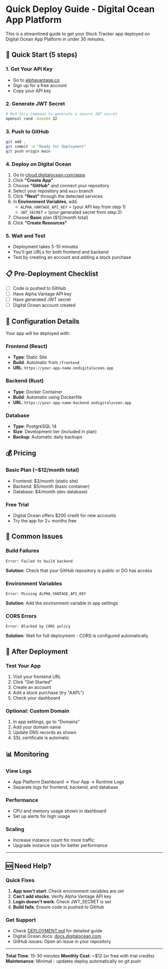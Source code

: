 # Quick Deploy Guide - Digital Ocean App Platform

This is a streamlined guide to get your Stock Tracker app deployed on Digital Ocean App Platform in under 30 minutes.

## 🚀 Quick Start (5 steps)

### 1. Get Your API Key
- Go to [alphavantage.co](https://alphavantage.co/support/#api-key)
- Sign up for a free account
- Copy your API key

### 2. Generate JWT Secret
```bash
# Run this command to generate a secure JWT secret
openssl rand -base64 32
```

### 3. Push to GitHub
```bash
git add .
git commit -m "Ready for deployment"
git push origin main
```

### 4. Deploy on Digital Ocean
1. Go to [cloud.digitalocean.com/apps](https://cloud.digitalocean.com/apps)
2. Click **"Create App"**
3. Choose **"GitHub"** and connect your repository
4. Select your repository and `main` branch
5. Click **"Next"** through the detected services
6. In **Environment Variables**, add:
   - `ALPHA_VANTAGE_API_KEY` = (your API key from step 1)
   - `JWT_SECRET` = (your generated secret from step 2)
7. Choose **Basic** plan ($12/month total)
8. Click **"Create Resources"**

### 5. Wait and Test
- Deployment takes 5-10 minutes
- You'll get URLs for both frontend and backend
- Test by creating an account and adding a stock purchase

## 📋 Pre-Deployment Checklist

- [ ] Code is pushed to GitHub
- [ ] Have Alpha Vantage API key
- [ ] Have generated JWT secret
- [ ] Digital Ocean account created

## 🔧 Configuration Details

Your app will be deployed with:

### Frontend (React)
- **Type**: Static Site
- **Build**: Automatic from `/frontend`
- **URL**: `https://your-app-name.ondigitalocean.app`

### Backend (Rust)
- **Type**: Docker Container
- **Build**: Automatic using Dockerfile
- **URL**: `https://your-app-name-backend.ondigitalocean.app`

### Database
- **Type**: PostgreSQL 14
- **Size**: Development tier (included in plan)
- **Backup**: Automatic daily backups

## 💰 Pricing

### Basic Plan (~$12/month total)
- Frontend: $3/month (static site)
- Backend: $5/month (basic container)
- Database: $4/month (dev database)

### Free Trial
- Digital Ocean offers $200 credit for new accounts
- Try the app for 2+ months free

## 🐛 Common Issues

### Build Failures
```
Error: Failed to build backend
```
**Solution**: Check that your GitHub repository is public or DO has access

### Environment Variables
```
Error: Missing ALPHA_VANTAGE_API_KEY
```
**Solution**: Add the environment variable in app settings

### CORS Errors
```
Error: Blocked by CORS policy
```
**Solution**: Wait for full deployment - CORS is configured automatically

## 🎯 After Deployment

### Test Your App
1. Visit your frontend URL
2. Click "Get Started" 
3. Create an account
4. Add a stock purchase (try "AAPL")
5. Check your dashboard

### Optional: Custom Domain
1. In app settings, go to "Domains"
2. Add your domain name
3. Update DNS records as shown
4. SSL certificate is automatic

## 📊 Monitoring

### View Logs
- App Platform Dashboard → Your App → Runtime Logs
- Separate logs for frontend, backend, and database

### Performance
- CPU and memory usage shown in dashboard
- Set up alerts for high usage

### Scaling
- Increase instance count for more traffic
- Upgrade instance size for better performance

---

## 🆘 Need Help?

### Quick Fixes
1. **App won't start**: Check environment variables are set
2. **Can't add stocks**: Verify Alpha Vantage API key
3. **Login doesn't work**: Check JWT_SECRET is set
4. **Build fails**: Ensure code is pushed to GitHub

### Get Support
- Check [DEPLOYMENT.md](DEPLOYMENT.md) for detailed guide
- Digital Ocean docs: [docs.digitalocean.com](https://docs.digitalocean.com)
- GitHub issues: Open an issue in your repository

---

**Total Time**: 15-30 minutes
**Monthly Cost**: ~$12 (or free with trial credits)
**Maintenance**: Minimal - updates deploy automatically on git push